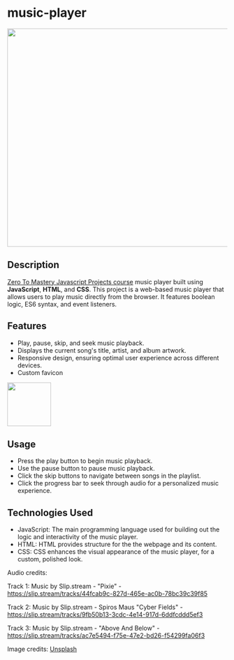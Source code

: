 # music-player

<img src="https://github.com/deverestHood/music-player/assets/125313227/e3983703-565f-4e95-a34e-db725f5241a6" height="500" width="950">

## Description

<p><a href="https://zerotomastery.io/courses/javascript-projects/">Zero To Mastery Javascript Projects course</a> music player built using <b>JavaScript</b>, <b>HTML</b>, and <b>CSS</b>. This project is a web-based music player that allows users to play music directly from the browser. It features boolean logic, ES6 syntax, and event listeners.


## Features

- Play, pause, skip, and seek music playback.
- Displays the current song's title, artist, and album artwork.
- Responsive design, ensuring optimal user experience across different devices.
- Custom favicon
<img src="https://github.com/deverestHood/music-player/assets/125313227/7f064c4c-e871-4737-82b4-536f4b1fa637" height="100" width="100">

## Usage

- Press the play button to begin music playback.
- Use the pause button to pause music playback.
- Click the skip buttons to navigate between songs in the playlist.
- Click the progress bar to seek through audio for a personalized music experience.


## Technologies Used

- JavaScript: The main programming language used for building out the logic and interactivity of the music player.
- HTML: HTML provides structure for the the webpage and its content.
- CSS: CSS enhances the visual appearance of the music player, for a custom, polished look.


Audio credits:

Track 1: Music by Slip.stream - "Pixie" - https://slip.stream/tracks/44fcab9c-827d-465e-ac0b-78bc39c39f85

Track 2: Music by Slip.stream - Spiros Maus "Cyber Fields" - https://slip.stream/tracks/9fb50b13-3cdc-4e14-917d-6ddfcddd5ef3

Track 3: Music by Slip.stream - "Above And Below" - https://slip.stream/tracks/ac7e5494-f75e-47e2-bd26-f54299fa06f3

Image credits:
<a href="https://unsplash.com/">Unsplash</a>


